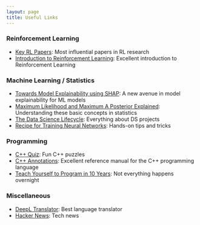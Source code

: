 ```yaml
---
layout: page
title: Useful Links
---
```


### Reinforcement Learning

- [Key RL Papers](https://spinningup.openai.com/en/latest/spinningup/keypapers.html): Most influential papers in RL research
- [Introduction to Reinforcement Learning](http://incompleteideas.net/book/bookdraft2017nov5.pdf): Excellent introduction to Reinforcement Learning

### Machine Learning / Statistics

- [Towards Model Explainability using SHAP](https://github.com/slundberg/shap): A new avenue in model explainability for ML models
- [Maximum Likelihood and Maximum A Posterior Explained](http://blog.christianperone.com/2019/01/mle/): Understanding these basic concepts in statistics
- [The Data Science Lifecycle](https://www.textbook.ds100.org/ch/01/lifecycle_intro.html): Everything about DS projects
- [Recipe for Training Neural Networks](http://karpathy.github.io/2019/04/25/recipe/): Hands-on tips and tricks

### Programming

- [C++ Quiz](http://cppquiz.org): Fun C++ puzzles
- [C++ Annotations](http://www.icce.rug.nl/documents/cplusplus/): Excellent reference manual for the C++ programming language
- [Teach Yourself to Program in 10 Years](http://norvig.com/21-days.html): Not everything happens overnight

### Miscellaneous

- [DeepL Translator](https://www.deepl.com/translator): Best language translator
- [Hacker News](https://www.ycombinator.com): Tech news